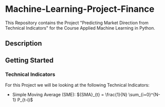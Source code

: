 # Machine-Learning-Project-Finance
This Repository contains the Project "Predicting Market Direction from Technical Indicators" for the Course Applied Machine Learning in Python.

## Description


## Getting Started


### Technical Indicators
For this Project we will be looking at the following Technical Indicators:
* Simple Moving Average (SME): ${SMA}_{t} = \frac{1}{N} \sum_{i=0}^{N-1} P_{t-i}$
